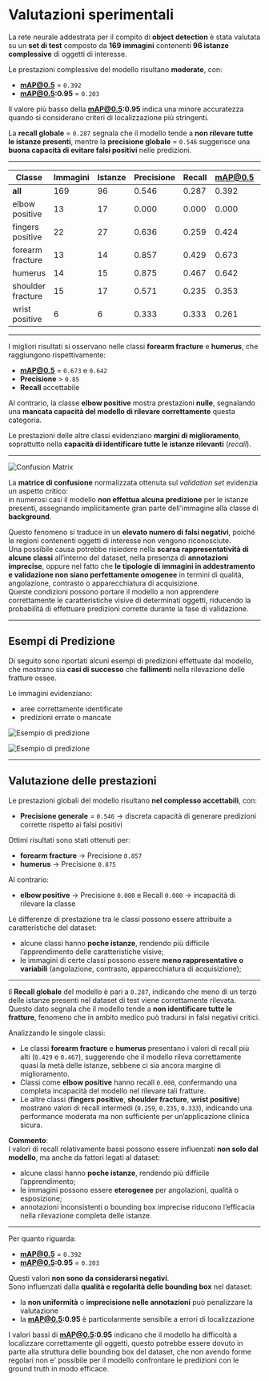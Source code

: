 # Valutazioni sperimentali

La rete neurale addestrata per il compito di **object detection** è stata valutata su un **set di test** composto da **169 immagini** contenenti **96 istanze complessive** di oggetti di interesse.

Le prestazioni complessive del modello risultano **moderate**, con:
- **mAP@0.5** = `0.392`
- **mAP@0.5:0.95** = `0.203`

Il valore più basso della **mAP@0.5:0.95** indica una minore accuratezza quando si considerano criteri di localizzazione più stringenti.

La **recall globale** = `0.287` segnala che il modello tende a **non rilevare tutte le istanze presenti**, mentre la **precisione globale** = `0.546` suggerisce una **buona capacità di evitare falsi positivi** nelle predizioni.

---

| Classe            | Immagini | Istanze | Precisione | Recall | mAP@0.5 | mAP@0.5:0.95 |
|-------------------|----------|---------|------------|--------|---------|--------------|
| **all**           | 169      | 96      | 0.546      | 0.287  | 0.392   | 0.203        |
| elbow positive    | 13       | 17      | 0.000      | 0.000  | 0.000   | 0.000        |
| fingers positive  | 22       | 27      | 0.636      | 0.259  | 0.424   | 0.189        |
| forearm fracture  | 13       | 14      | 0.857      | 0.429  | 0.673   | 0.404        |
| humerus           | 14       | 15      | 0.875      | 0.467  | 0.642   | 0.328        |
| shoulder fracture | 15       | 17      | 0.571      | 0.235  | 0.353   | 0.155        |
| wrist positive    | 6        | 6       | 0.333      | 0.333  | 0.261   | 0.139        |

---

I migliori risultati si osservano nelle classi **forearm fracture** e **humerus**, che raggiungono rispettivamente:
- **mAP@0.5** = `0.673` e `0.642`
- **Precisione** > `0.85`
- **Recall** accettabile

Al contrario, la classe **elbow positive** mostra prestazioni **nulle**, segnalando una **mancata capacità del modello di rilevare correttamente** questa categoria.

Le prestazioni delle altre classi evidenziano **margini di miglioramento**, soprattutto nella **capacità di identificare tutte le istanze rilevanti** (*recall*).

---

![Confusion Matrix](../diagram/matriceV.jpg)

La **matrice di confusione** normalizzata ottenuta sul *validation set* evidenzia un aspetto critico:  
in numerosi casi il modello **non effettua alcuna predizione** per le istanze presenti, assegnando implicitamente gran parte dell'immagine alla classe di **background**.

Questo fenomeno si traduce in un **elevato numero di falsi negativi**, poiché le regioni contenenti oggetti di interesse non vengono riconosciute.  
Una possibile causa potrebbe risiedere nella **scarsa rappresentatività di alcune classi** all’interno del dataset, nella presenza di **annotazioni imprecise**, oppure nel fatto che **le tipologie di immagini in addestramento e validazione non siano perfettamente omogenee** in termini di qualità, angolazione, contrasto o apparecchiatura di acquisizione.  
Queste condizioni possono portare il modello a non apprendere correttamente le caratteristiche visive di determinati oggetti, riducendo la probabilità di effettuare predizioni corrette durante la fase di validazione.

---

## Esempi di Predizione

Di seguito sono riportati alcuni esempi di predizioni effettuate dal modello, che mostrano sia **casi di successo** che **fallimenti** nella rilevazione delle fratture ossee.

Le immagini evidenziano:
- aree correttamente identificate
- predizioni errate o mancate

![Esempio di predizione](../diagram/risultati1.png)

![Esempio di predizione](../diagram/risultati3.png)

---

## Valutazione delle prestazioni

Le prestazioni globali del modello risultano **nel complesso accettabili**, con:
- **Precisione generale** = `0.546` → discreta capacità di generare predizioni corrette rispetto ai falsi positivi

Ottimi risultati sono stati ottenuti per:
- **forearm fracture** → Precisione `0.857`
- **humerus** → Precisione `0.875`

Al contrario:
- **elbow positive** → Precisione `0.000` e Recall `0.000` → incapacità di rilevare la classe

Le differenze di prestazione tra le classi possono essere attribuite a caratteristiche del dataset:
- alcune classi hanno **poche istanze**, rendendo più difficile l’apprendimento delle caratteristiche visive;
- le immagini di certe classi possono essere **meno rappresentative o variabili** (angolazione, contrasto, apparecchiatura di acquisizione);

---

Il **Recall globale** del modello è pari a `0.287`, indicando che meno di un terzo delle istanze presenti nel dataset di test viene correttamente rilevata. Questo dato segnala che il modello tende a **non identificare tutte le fratture**, fenomeno che in ambito medico può tradursi in falsi negativi critici.

Analizzando le singole classi:
- Le classi **forearm fracture** e **humerus** presentano i valori di recall più alti (`0.429` e `0.467`), suggerendo che il modello rileva correttamente quasi la metà delle istanze, sebbene ci sia ancora margine di miglioramento.
- Classi come **elbow positive** hanno recall `0.000`, confermando una completa incapacità del modello nel rilevare tali fratture.
- Le altre classi (**fingers positive**, **shoulder fracture**, **wrist positive**) mostrano valori di recall intermedi (`0.259`, `0.235`, `0.333`), indicando una performance moderata ma non sufficiente per un’applicazione clinica sicura.

**Commento**:  
I valori di recall relativamente bassi possono essere influenzati **non solo dal modello**, ma anche da fattori legati al dataset:
- alcune classi hanno **poche istanze**, rendendo più difficile l’apprendimento;
- le immagini possono essere **eterogenee** per angolazioni, qualità o esposizione;
- annotazioni inconsistenti o bounding box imprecise riducono l’efficacia nella rilevazione completa delle istanze.


---

Per quanto riguarda:
- **mAP@0.5** = `0.392`
- **mAP@0.5:0.95** = `0.203`

Questi valori **non sono da considerarsi negativi**.  
Sono influenzati dalla **qualità e regolarità delle bounding box** nel dataset:
- la **non uniformità** o **imprecisione nelle annotazioni** può penalizzare la valutazione
- la **mAP@0.5:0.95** è particolarmente sensibile a errori di localizzazione

I valori bassi di **mAP@0.5:0.95** indicano che il modello ha difficoltà a localizzare correttamente gli oggetti, questo potrebbe essere dovuto in parte alla struttura delle bounding box del dataset, che non avendo forme regolari non e' possibile per il modello confrontare le predizioni con le ground truth in modo efficace.